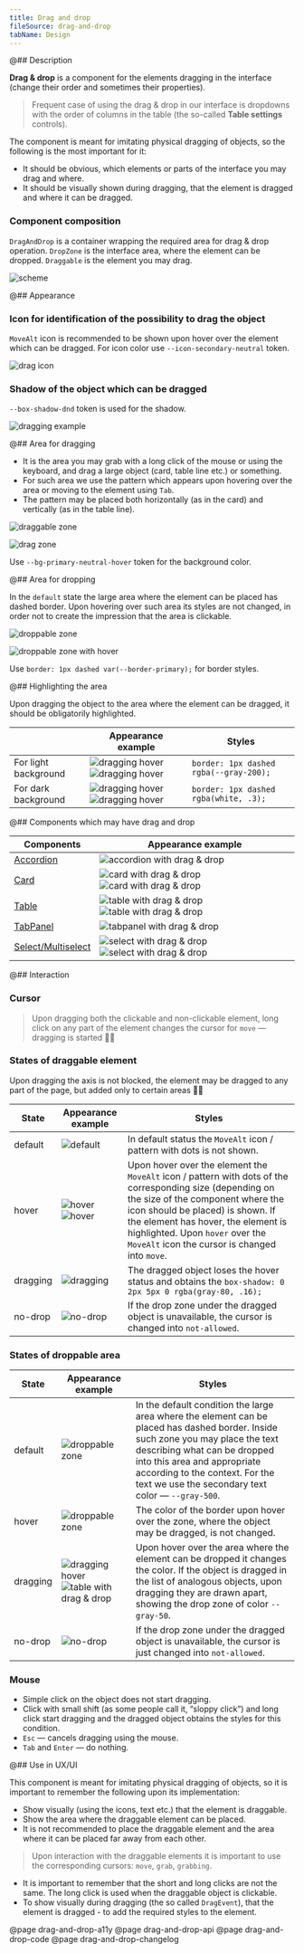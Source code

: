 ```yaml
---
title: Drag and drop
fileSource: drag-and-drop
tabName: Design
---
```


<!-- All styles for dark background are hidden to comments because they need to be a separate theme -->

@## Description

**Drag & drop** is a component for the elements dragging in the interface (change their order and sometimes their properties).

> Frequent case of using the drag & drop in our interface is dropdowns with the order of columns in the table (the so-called **Table settings** controls).

The component is meant for imitating physical dragging of objects, so the following is the most important for it:

- It should be obvious, which elements or parts of the interface you may drag and where.
- It should be visually shown during dragging, that the element is dragged and where it can be dragged.

### Component composition

`DragAndDrop` is a container wrapping the required area for drag & drop operation.
`DropZone` is the interface area, where the element can be dropped.
`Draggable` is the element you may drag.

![scheme](static/dragdrop-scheme.png)

@## Appearance

<!-- > Styles for dark background are constructed on the basis of white color with transparency. It is required for using this theme both on the background and on the colored background. -->

### Icon for identification of the possibility to drag the object

`MoveAlt` icon is recommended to be shown upon hover over the element which can be dragged. For icon color use `--icon-secondary-neutral` token.

![drag icon](static/drag-hover.png)

<!-- |                      | Appearance example                         | Token              |
| -------------------- | ------------------------------------------ | ------------------- |
| For light background | ![drag icon](static/drag-hover.png)        | `fill: --icon-secondary-neutral;` |
| For dark background  | ![drag icon](static/drag-hover-invert.png) | `fill: --icon-secondary-neutral;` | -->

### Shadow of the object which can be dragged

`--box-shadow-dnd` token is used for the shadow.

![dragging example](static/dragging-dnd.png)

<!-- |                      | Appearance example                              | Styles                                            |
| -------------------- | ----------------------------------------------- | ------------------------------------------------- |
| For light background | ![dragging example](static/dragging-dnd.png)    | `box-shadow: 0 2px 5px 0 rgba(gray-80, .16);`     |
| For dark background  | ![dragging example](static/dragging-invert.png) | `box-shadow: 0 2px 5px 0 rgba(138,142,155, .25);` | -->

@## Area for dragging

- It is the area you may grab with a long click of the mouse or using the keyboard, and drag a large object (card, table line etc.) or something.
- For such area we use the pattern which appears upon hovering over the area or moving to the element using `Tab`.
- The pattern may be placed both horizontally (as in the card) and vertically (as in the table line).

![draggable zone](static/draggable-card.png)

![drag zone](static/drag-table.png)

Use `--bg-primary-neutral-hover` token for the background color.

<!-- |                      | Appearance example                                                               | Styles                    |
| -------------------- | -------------------------------------------------------------------------------- | ------------------------- |
| For light background | ![draggable zone](static/draggable-card.png) ![drag zone](static/drag-table.png) | `background: --gray-200;` |
| For dark background  | ![draggable zone](static/draggable-card-invert.png)                              | `background: --gray-200;` | -->

@## Area for dropping

In the `default` state the large area where the element can be placed has dashed border. Upon hovering over such area its styles are not changed, in order not to create the impression that the area is clickable.

![droppable zone](static/droppable-zone.png)

![droppable zone with hover](static/default-and-hover.png)

Use `border: 1px dashed var(--border-primary);` for border styles.

<!-- |                      | Appearance example                                                                                      | Styles                                |
| -------------------- | ------------------------------------------------------------------------------------------------------- | ------------------------------------- |
| For light background | ![droppable zone](static/droppable-zone.png) ![droppable zone with hover](static/default-and-hover.png) | `border: 1px dashed rgba(gray-200);`  |
| For dark background  | ![droppable zone](static/droppable-zone-invert.png)                                                     | `border: 1px dashed rgba(white, .3);` | -->

@## Highlighting the area

Upon dragging the object to the area where the element can be dragged, it should be obligatorily highlighted.

|                      | Appearance example                                                                           | Styles                                 |
| -------------------- | -------------------------------------------------------------------------------------------- | -------------------------------------- |
| For light background | ![dragging hover](static/dragging-dnd.png) ![dragging hover](static/drag-card.png)           | `border: 1px dashed rgba(--gray-200);` |
| For dark background  | ![dragging hover](static/dragging-invert.png) ![dragging hover](static/drag-card-invert.png) | `border: 1px dashed rgba(white, .3);`  |

@## Components which may have drag and drop

| Components                                | Appearance example                                                                                      |
| ----------------------------------------- | ------------------------------------------------------------------------------------------------------- |
| [Accordion](/components/accordion/)       | ![accordion with drag & drop](static/drag-accordion.png)                                                |
| [Card](/components/card/)                 | ![card with drag & drop](static/draggable-card.png) ![card with drag & drop](static/drag-card.png)      |
| [Table](/table-group/table/)              | ![table with drag & drop](static/drag-table.png) ![table with drag & drop](static/drag-table2.png)      |
| [TabPanel](/components/tab-panel/)        | ![tabpanel with drag & drop](static/drag-tabpanel.png)                                                  |
| [Select/Multiselect](/components/select/) | ![select with drag & drop](static/drag-default.png) ![select with drag & drop](static/dragging-dnd.png) |

@## Interaction

### Cursor

> Upon dragging both the clickable and non-clickable element, long click on any part of the element changes the cursor for `move` — dragging is started 🕺🏻

### States of draggable element

Upon dragging the axis is not blocked, the element may be dragged to any part of the page, but added only to certain areas ☝🏻

| State    | Appearance example                                              | Styles                                                                                                                                                                                                                                                                                                        |
| -------- | --------------------------------------------------------------- | ------------------------------------------------------------------------------------------------------------------------------------------------------------------------------------------------------------------------------------------------------------------------------------------------------------- |
| default  | ![default](static/drag-default.png)                             | In default status the `MoveAlt` icon / pattern with dots is not shown.                                                                                                                                                                                                                                        |
| hover    | ![hover](static/drag-hover.png) ![hover](static/drag-table.png) | Upon hover over the element the `MoveAlt` icon / pattern with dots of the corresponding size (depending on the size of the component where the icon should be placed) is shown. If the element has hover, the element is highlighted. Upon `hover` over the `MoveAlt` icon the cursor is changed into `move`. |
| dragging | ![dragging](static/dragging-dnd.png)                            | The dragged object loses the hover status and obtains the `box-shadow: 0 2px 5px 0 rgba(gray-80, .16);`                                                                                                                                                                                                       |
| no-drop  | ![no-drop](static/no-drop.png)                                  | If the drop zone under the dragged object is unavailable, the cursor is changed into `not-allowed`.                                                                                                                                                                                                           |

### States of droppable area

| State    | Appearance example                                                                        | Styles                                                                                                                                                                                                                                                                                  |
| -------- | ----------------------------------------------------------------------------------------- | --------------------------------------------------------------------------------------------------------------------------------------------------------------------------------------------------------------------------------------------------------------------------------------- |
| default  | ![droppable zone](static/droppable-zone.png)                                              | In the default condition the large area where the element can be placed has dashed border. Inside such zone you may place the text describing what can be dropped into this area and appropriate according to the context. For the text we use the secondary text color — `--gray-500`. |
| hover    | ![droppable zone](static/default-and-hover.png)                                           | The color of the border upon hover over the zone, where the object may be dragged, is not changed.                                                                                                                                                                                      |
| dragging | ![dragging hover](static/drag-card.png) ![table with drag & drop](static/drag-table2.png) | Upon hover over the area where the element can be dropped it changes the color. If the object is dragged in the list of analogous objects, upon dragging they are drawn apart, showing the drop zone of color `--gray-50`.                                                              |
| no-drop  | ![no-drop](static/no-drop.png)                                                            | If the drop zone under the dragged object is unavailable, the cursor is just changed into `not-allowed`.                                                                                                                                                                                |

### Mouse

- Simple click on the object does not start dragging.
- Click with small shift (as some people call it, “sloppy click”) and long click start dragging and the dragged object obtains the styles for this condition.
- `Esc` — cancels dragging using the mouse.
- `Tab` and `Enter` — do nothing.

@## Use in UX/UI

This component is meant for imitating physical dragging of objects, so it is important to remember the following upon its implementation:

- Show visually (using the icons, text etc.) that the element is draggable.
- Show the area where the draggable element can be placed.
- It is not recommended to place the draggable element and the area where it can be placed far away from each other.

> Upon interaction with the draggable elements it is important to use the corresponding cursors: `move`, `grab`, `grabbing`.

- It is important to remember that the short and long clicks are not the same. The long click is used when the draggable object is clickable.
- To show visually during dragging (the so called `DragEvent`), that the element is dragged - to add the required styles to the element.

@page drag-and-drop-a11y
@page drag-and-drop-api
@page drag-and-drop-code
@page drag-and-drop-changelog
